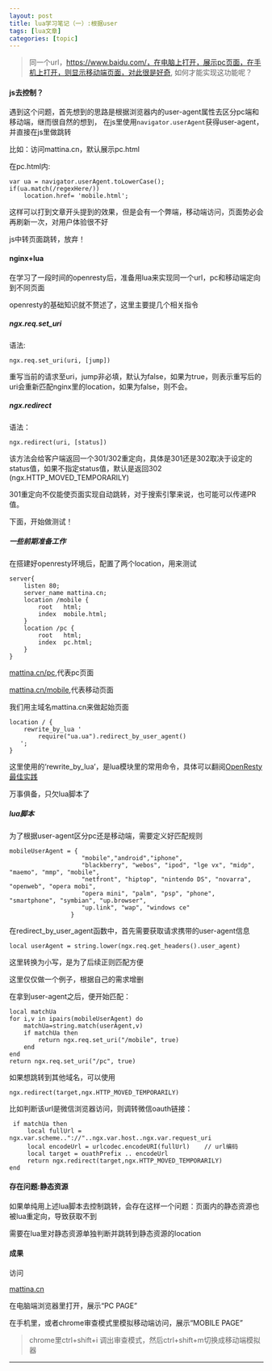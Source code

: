 ```yaml
---
layout: post
title: lua学习笔记（一）:根据user 
tags: [lua文章]
categories: [topic]
---
```

> 同一个url，https://www.baidu.com/，在电脑上打开，展示pc页面，在手机上打开，则显示移动端页面，对此很是好奇,
> 如何才能实现这功能呢？

#### js去控制？

遇到这个问题，首先想到的思路是根据浏览器内的user-agent属性去区分pc端和移动端，继而很自然的想到，
在js里使用`navigator.userAgent`获得user-agent，并直接在js里做跳转

比如：访问mattina.cn，默认展示pc.html

在pc.html内:

    
    
    var ua = navigator.userAgent.toLowerCase(); 
    if(ua.match(/regexHere/))
    	location.href= 'mobile.html';
    

这样可以打到文章开头提到的效果，但是会有一个弊端，移动端访问，页面势必会再刷新一次，对用户体验很不好

js中转页面跳转，放弃！

#### nginx+lua

在学习了一段时间的openresty后，准备用lua来实现同一个url，pc和移动端定向到不同页面

openresty的基础知识就不赘述了，这里主要提几个相关指令

##### ngx.req.set_uri

语法:

    
    
    ngx.req.set_uri(uri, [jump])
    

重写当前的请求至uri，jump非必填，默认为false，如果为true，则表示重写后的uri会重新匹配nginx里的location，如果为false，则不会。

##### ngx.redirect

语法：

    
    
    ngx.redirect(uri, [status])
    

该方法会给客户端返回一个301/302重定向，具体是301还是302取决于设定的status值，如果不指定status值，默认是返回302
(ngx.HTTP_MOVED_TEMPORARILY)

301重定向不仅能使页面实现自动跳转，对于搜索引擎来说，也可能可以传递PR值。

下面，开始做测试！

##### 一些前期准备工作

在搭建好openresty环境后，配置了两个location，用来测试

    
    
    server{
    	listen 80;
    	server_name mattina.cn;
    	location /mobile {
    		root   html;    
    		index  mobile.html;
    	}
    	location /pc {
    		root   html;
    		index  pc.html;
    	}
    }
    

[mattina.cn/pc](http://mattina.cn/pc),代表pc页面

[mattina.cn/mobile](http://mattina.cn/mobile),代表移动页面

我们用主域名mattina.cn来做起始页面

    
    
    location / {
        rewrite_by_lua '
            require("ua.ua").redirect_by_user_agent()
       ';
    }
    

这里使用的‘rewrite_by_lua’，是lua模块里的常用命令，具体可以翻阅[OpenResty最佳实践](http://xuewb.com/index.html)

万事俱备，只欠lua脚本了

##### lua脚本

为了根据user-agent区分pc还是移动端，需要定义好匹配规则

    
    
    mobileUserAgent = {
                        "mobile","android","iphone",
                        "blackberry", "webos", "ipod", "lge vx", "midp", "maemo", "mmp", "mobile",
                        "netfront", "hiptop", "nintendo DS", "novarra", "openweb", "opera mobi",
                        "opera mini", "palm", "psp", "phone", "smartphone", "symbian", "up.browser",
                        "up.link", "wap", "windows ce"
                     }
    

在redirect_by_user_agent函数中，首先需要获取请求携带的user-agent信息

    
    
    local userAgent = string.lower(ngx.req.get_headers().user_agent)
    

这里转换为小写，是为了后续正则匹配方便

这里仅仅做一个例子，根据自己的需求增删

在拿到user-agent之后，便开始匹配：

    
    
    local matchUa
    for i,v in ipairs(mobileUserAgent) do
        matchUa=string.match(userAgent,v)
        if matchUa then
            return ngx.req.set_uri("/mobile", true)
        end
    end
    return ngx.req.set_uri("/pc", true)
    

如果想跳转到其他域名，可以使用

    
    
    ngx.redirect(target,ngx.HTTP_MOVED_TEMPORARILY)
    

比如判断该url是微信浏览器访问，则调转微信oauth链接：

    
    
     if matchUa then
         local fullUrl = ngx.var.scheme.."://"..ngx.var.host..ngx.var.request_uri
         local encodeUrl = urlcodec.encodeURI(fullUrl)    // url编码
         local target = ouathPrefix .. encodeUrl
         return ngx.redirect(target,ngx.HTTP_MOVED_TEMPORARILY)
    end
    

#### 存在问题:静态资源

如果单纯用上述lua脚本去控制跳转，会存在这样一个问题：页面内的静态资源也被lua重定向，导致获取不到

需要在lua里对静态资源单独判断并跳转到静态资源的location

#### 成果

访问

[mattina.cn](http://mattina.cn)

在电脑端浏览器里打开，展示“PC PAGE”

在手机里，或者chrome审查模式里模拟移动端访问，展示“MOBILE PAGE”

> chrome里ctrl+shift+i 调出审查模式，然后ctrl+shift+m切换成移动端模拟器

* * *